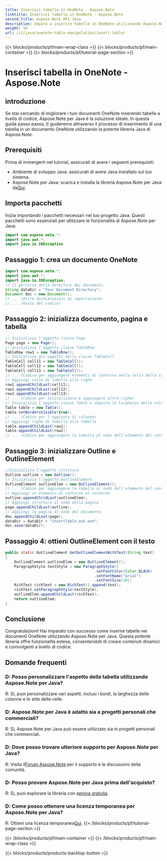 ```yaml
---
title: Inserisci tabella in OneNote - Aspose.Note
linktitle: Inserisci tabella in OneNote - Aspose.Note
second_title: Aspose.Note API Java
description: Impara a inserire tabelle in OneNote utilizzando Aspose.Note per Java. Guida passo passo per la creazione di contenuti dinamici. Migliora i tuoi documenti senza sforzo.
weight: 16
url: /it/java/onenote-table-manipulation/insert-table/
---
```


{{< blocks/products/pf/main-wrap-class >}}
{{< blocks/products/pf/main-container >}}
{{< blocks/products/pf/tutorial-page-section >}}

# Inserisci tabella in OneNote - Aspose.Note

## introduzione
Se stai cercando di migliorare i tuoi documenti OneNote inserendo tabelle a livello di codice, Aspose.Note per Java è la soluzione ideale. In questa guida passo passo, ti guideremo attraverso il processo di inserimento di una tabella in un documento OneNote utilizzando la potente libreria Java di Aspose.Note.
## Prerequisiti
Prima di immergerti nel tutorial, assicurati di avere i seguenti prerequisiti:
- Ambiente di sviluppo Java: assicurati di avere Java installato sul tuo sistema.
-  Aspose.Note per Java: scarica e installa la libreria Aspose.Note per Java da[Qui](https://releases.aspose.com/note/java/).
## Importa pacchetti
Inizia importando i pacchetti necessari nel tuo progetto Java. Questi pacchetti sono essenziali per utilizzare le funzionalità di Aspose.Note per Java.
```java
import com.aspose.note.*;
import java.awt.*;
import java.io.IOException
```

## Passaggio 1: crea un documento OneNote
```java
import com.aspose.note.*;
import java.awt.*;
import java.io.IOException;
// Il percorso della directory dei documenti.
String dataDir = "Your Document Directory";
Document doc = new Document();
// ... (Altre dichiarazioni di importazione)
// ... (Resto del codice)
```
## Passaggio 2: inizializza documento, pagina e tabella
```java
// Inizializza l'oggetto classe Page
Page page = new Page();
// Inizializza l'oggetto classe TableRow
TableRow row1 = new TableRow();
// Inizializza gli oggetti della classe TableCell
TableCell cell11 = new TableCell();
TableCell cell12 = new TableCell();
TableCell cell13 = new TableCell();
// ... (Codice per aggiungere elementi di contorno nella cella della tabella)
// Aggiungi celle di tabella alle righe
row1.appendChildLast(cell11);
row1.appendChildLast(cell12);
row1.appendChildLast(cell13);
// ... (Codice per inizializzare e aggiungere altre righe)
// Inizializza l'oggetto classe Table e imposta la larghezza delle colonne
Table table = new Table();
table.setBordersVisible(true);
// ... (Codice per l'aggiunta di colonne)
// Aggiungi righe di tabella alla tabella
table.appendChildLast(row1);
table.appendChildLast(row2);
// ... (Codice per aggiungere la tabella al nodo dell'elemento del contorno)
```
## Passaggio 3: inizializzare Outline e OutlineElement
```java
//Inizializza l'oggetto struttura
Outline outline = new Outline();
// Inizializza l'oggetto OutlineElement
OutlineElement outlineElem = new OutlineElement();
// ... (Codice per aggiungere la tabella al nodo dell'elemento del contorno)
// Aggiungi un elemento di contorno al contorno
outline.appendChildLast(outlineElem);
// Aggiungi struttura al nodo della pagina
page.appendChildLast(outline);
// Aggiungi la pagina al nodo del documento
doc.appendChildLast(page);
dataDir = dataDir + "InsertTable_out.one";
doc.save(dataDir);
```
## Passaggio 4: ottieni OutlineElement con il testo
```java
public static OutlineElement GetOutlineElementWithText(String text)
{
    OutlineElement outlineElem = new OutlineElement();
    ParagraphStyle textStyle = new ParagraphStyle()
                                        .setFontColor(Color.BLACK)
                                        .setFontName("Arial")
                                        .setFontSize(10);
    RichText richText = new RichText().append(text);
    richText.setParagraphStyle(textStyle);
    outlineElem.appendChildLast(richText);
    return outlineElem;
} 
```
## Conclusione
Congratulazioni! Hai imparato con successo come inserire tabelle nei documenti OneNote utilizzando Aspose.Note per Java. Questa potente libreria offre funzionalità estese, consentendoti di creare contenuti dinamici e coinvolgenti a livello di codice.
## Domande frequenti
### D: Posso personalizzare l'aspetto della tabella utilizzando Aspose.Note per Java?
R: Sì, puoi personalizzare vari aspetti, inclusi i bordi, la larghezza delle colonne e lo stile delle celle.
### D: Aspose.Note per Java è adatto sia a progetti personali che commerciali?
R: Sì, Aspose.Note per Java può essere utilizzato sia in progetti personali che commerciali.
### D: Dove posso trovare ulteriore supporto per Aspose.Note per Java?
 R: Visita il[Forum Aspose.Note](https://forum.aspose.com/c/note/28) per il supporto e le discussioni della comunità.
### D: Posso provare Aspose.Note per Java prima dell'acquisto?
 R: Sì, puoi esplorare la libreria con a[prova gratuita](https://releases.aspose.com/).
### D: Come posso ottenere una licenza temporanea per Aspose.Note per Java?
 R: Ottieni una licenza temporanea[Qui](https://purchase.aspose.com/temporary-license/).
{{< /blocks/products/pf/tutorial-page-section >}}

{{< /blocks/products/pf/main-container >}}
{{< /blocks/products/pf/main-wrap-class >}}

{{< blocks/products/products-backtop-button >}}
